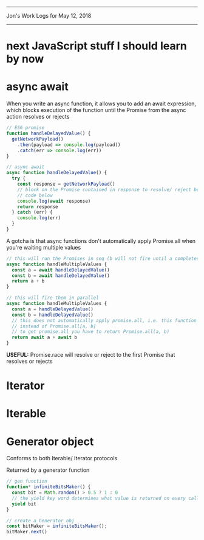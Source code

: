 *****************************************************************

Jon's Work Logs for May 12, 2018

*****************************************************************

# next JavaScript stuff I should learn by now

# async await

When you write an async function, it allows you to add an await expression, which blocks execution of the function until the Promise from the async action resolves or rejects
```js
// ES6 promise
function handleDelayedValue() {
  getNetworkPayload()
    .then(payload => console.log(payload))
    .catch(err => console.log(err))
}

// async await
async function handleDelayedValue() {
  try {
    const response = getNetworkPayload()
    // block on the Promise contained in response to resolve/ reject before running
    // code below
    console.log(await response)
    return response
  } catch (err) {
    console.log(err)
  }
}
```

A gotcha is that async functions don't automatically apply Promise.all when you're waiting multiple values

```js
// this will run the Promises in seq (b will not fire until a completes)
async function handleMultipleValues {
  const a = await handleDelayedValue()
  const b = await handleDelayedValue()
  return a + b
}

// this will fire them in parallel
async function handleMultipleValues {
  const a = handleDelayedValue()
  const b = handleDelayedValue()
  // this does not automatically apply promise.all, i.e. this function will return Promise<a then b>
  // instead of Promise.all[a, b]
  // to get promise.all you have to return Promise.all(a, b)
  return await a + await b
}
```

**USEFUL:** Promise.race will resolve or reject to the first Promise that resolves or rejects

# Iterator

# Iterable

# Generator object
Conforms to both Iterable/ Iterator protocols

Returned by a generator function
```js
// gen function
function* infiniteBitsMaker() {
  const bit = Math.random() > 0.5 ? 1 : 0
  // the yield key word determines what value is returned on every call of gen.next
  yield bit
}

// create a Generator obj
const bitMaker = infiniteBitsMaker();
bitMaker.next() 
```